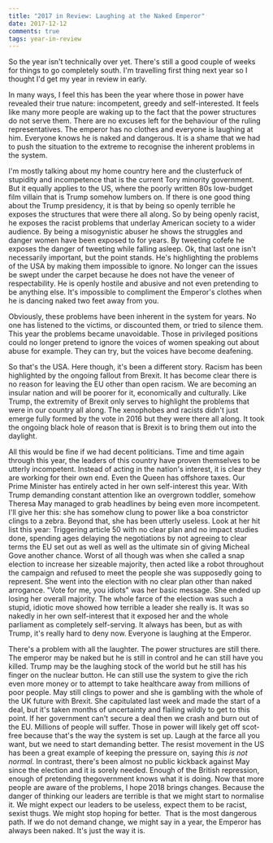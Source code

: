 ```yaml
---  
title: "2017 in Review: Laughing at the Naked Emperor"  
date: 2017-12-12
comments: true  
tags: year-in-review  
---  
```

So the year isn't technically over yet. There's still a good couple of weeks for things to go completely south. I'm travelling first thing next year so I thought I'd get my year in review in early.  

In many ways, I feel this has been the year where those in power have revealed their true nature: incompetent, greedy and self-interested. It feels like many more people are waking up to the fact that the power structures do not serve them. There are no excuses left for the behaviour of the ruling representatives. The emperor has no clothes and everyone is laughing at him. Everyone knows he is naked and dangerous. It is a shame that we had to push the situation to the extreme to recognise the inherent problems in the system.  

<!--more-->
I'm mostly talking about my home country here and the clusterfuck of stupidity and incompetence that is the current Tory minority government. But it equally applies to the US, where the poorly written 80s low-budget film villain that is Trump somehow lumbers on. If there is one good thing about the Trump presidency, it is that by being so openly terrible he exposes the structures that were there all along. So by being openly racist, he exposes the racist problems that underlay American society to a wider audience. By being a misogynistic abuser he shows the struggles and danger women have been exposed to for years. By tweeting cofefe he exposes the danger of tweeting while falling asleep. Ok, that last one isn't necessarily important, but the point stands. He's highlighting the problems of the USA by making them impossible to ignore. No longer can the issues be swept under the carpet because he does not have the veneer of respectability. He is openly hostile and abusive and not even pretending to be anything else. It's impossible to compliment the Emperor's clothes when he is dancing naked two feet away from you.  

Obviously, these problems have been inherent in the system for years. No one has listened to the victims, or discounted them, or tried to silence them. This year the problems became unavoidable. Those in privileged positions could no longer pretend to ignore the voices of women speaking out about abuse for example. They can try, but the voices have become deafening.  

So that's the USA. Here though, it's been a different story. Racism has been highlighted by the ongoing fallout from Brexit. It has become clear there is no reason for leaving the EU other than open racism. We are becoming an insular nation and will be poorer for it, economically and culturally. Like Trump, the extremity of Brexit only serves to highlight the problems that were in our country all along. The xenophobes and racists didn't just emerge fully formed by the vote in 2016 but they were there all along. It took the ongoing black hole of reason that is Brexit is to bring them out into the daylight.  

All this would be fine if we had decent politicians. Time and time again through this year, the leaders of this country have proven themselves to be utterly incompetent. Instead of acting in the nation's interest, it is clear they are working for their own end. Even the Queen has offshore taxes. Our Prime Minister has entirely acted in her own self-interest this year. With Trump demanding constant attention like an overgrown toddler, somehow Theresa May managed to grab headlines by being even more incompetent. I'll give her this: she has somehow clung to power like a boa constrictor clings to a zebra. Beyond that, she has been utterly useless. Look at her hit list this year: Triggering article 50 with no clear plan and no impact studies done, spending ages delaying the negotiations by not agreeing to clear terms the EU set out as well as well as the ultimate sin of giving Micheal Gove another chance. Worst of all though was when she called a snap election to increase her sizeable majority, then acted like a robot throughout the campaign and refused to meet the people she was supposedly going to represent. She went into the election with no clear plan other than naked arrogance. "Vote for me, you idiots" was her basic message. She ended up losing her overall majority. The whole farce of the election was such a stupid, idiotic move showed how terrible a leader she really is. It was so nakedly in her own self-interest that it exposed her and the whole parliament as completely self-serving. It always has been, but as with Trump, it's really hard to deny now. Everyone is laughing at the Emperor.  

There's a problem with all the laughter. The power structures are still there. The emperor may be naked but he is still in control and he can still have you killed. Trump may be the laughing stock of the world but he still has his finger on the nuclear button. He can still use the system to give the rich even more money or to attempt to take healthcare away from millions of poor people. May still clings to power and she is gambling with the whole of the UK future with Brexit. She capitulated last week and made the start of a deal, but it's taken months of uncertainty and flailing wildly to get to this point. If her government can't secure a deal then we crash and burn out of the EU. Millions of people will suffer. Those in power will likely get off scot-free because that's the way the system is set up. Laugh at the farce all you want, but we need to start demanding better. The resist movement in the US has been a great example of keeping the pressure on, saying *this is not normal.* In contrast, there's been almost no public kickback against May since the election and it is sorely needed. Enough of the British repression, enough of pretending thegovernment knows what it is doing. Now that more people are aware of the problems, I hope 2018 brings changes. Because the danger of thinking our leaders are terrible is that we might start to normalise it. We might expect our leaders to be useless, expect them to be racist, sexist thugs. We might stop hoping for better.  That is the most dangerous path. If we do not demand change, we might say in a year, the Emperor has always been naked. It's just the way it is.  
